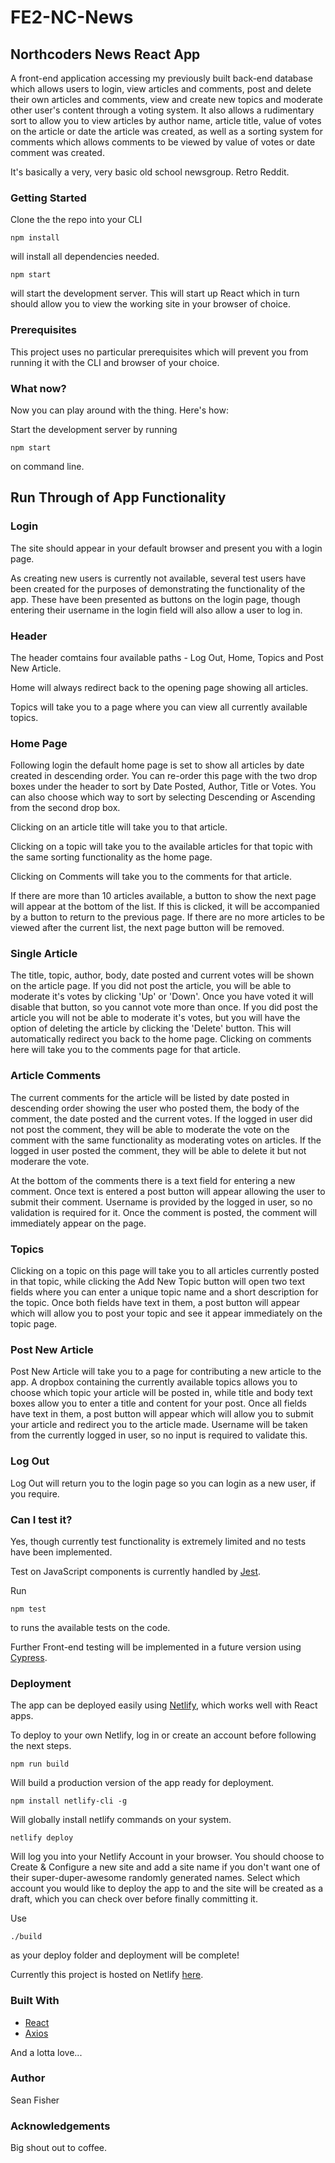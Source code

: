 # FE2-NC-News

## Northcoders News React App

A front-end application accessing my previously built back-end database which allows users to login, view articles and comments, post and delete their own articles and comments, view and create new topics and moderate other user's content through a voting system. It also allows a rudimentary sort to allow you to view articles by author name, article title, value of votes on the article or date the article was created, as well as a sorting system for comments which allows comments to be viewed by value of votes or date comment was created.

It's basically a very, very basic old school newsgroup. Retro Reddit.

### Getting Started

Clone the the repo into your CLI

```http
npm install
```

will install all dependencies needed.

```http
npm start
```

will start the development server. This will start up React which in turn should allow you to view the working site in your browser of choice.

### Prerequisites

This project uses no particular prerequisites which will prevent you from running it with the CLI and browser of your choice.

### What now?

Now you can play around with the thing. Here's how:

Start the development server by running

```http
npm start
```

on command line.

## Run Through of App Functionality

### Login

The site should appear in your default browser and present you with a login page.

As creating new users is currently not available, several test users have been created for the purposes of demonstrating the functionality of the app. These have been presented as buttons on the login page, though entering their username in the login field will also allow a user to log in.

### Header

The header comtains four available paths - Log Out, Home, Topics and Post New Article.

Home will always redirect back to the opening page showing all articles.

Topics will take you to a page where you can view all currently available topics.

### Home Page

Following login the default home page is set to show all articles by date created in descending order.
You can re-order this page with the two drop boxes under the header to sort by Date Posted, Author, Title or Votes. You can also choose which way to sort by selecting Descending or Ascending from the second drop box.

Clicking on an article title will take you to that article.

Clicking on a topic will take you to the available articles for that topic with the same sorting functionality as the home page.

Clicking on Comments will take you to the comments for that article.

If there are more than 10 articles available, a button to show the next page will appear at the bottom of the list. If this is clicked, it will be accompanied by a button to return to the previous page. If there are no more articles to be viewed after the current list, the next page button will be removed.

### Single Article

The title, topic, author, body, date posted and current votes will be shown on the article page. If you did not post the article, you will be able to moderate it's votes by clicking 'Up' or 'Down'. Once you have voted it will disable that button, so you cannot vote more than once. If you did post the article you will not be able to moderate it's votes, but you will have the option of deleting the article by clicking the 'Delete' button. This will automatically redirect you back to the home page. Clicking on comments here will take you to the comments page for that article.

### Article Comments

The current comments for the article will be listed by date posted in descending order showing the user who posted them, the body of the comment, the date posted and the current votes. If the logged in user did not post the comment, they will be able to moderate the vote on the comment with the same functionality as moderating votes on articles. If the logged in user posted the comment, they will be able to delete it but not moderare the vote.

At the bottom of the comments there is a text field for entering a new comment. Once text is entered a post button will appear allowing the user to submit their comment. Username is provided by the logged in user, so no validation is required for it. Once the comment is posted, the comment will immediately appear on the page.

### Topics

Clicking on a topic on this page will take you to all articles currently posted in that topic, while clicking the Add New Topic button will open two text fields where you can enter a unique topic name and a short description for the topic. Once both fields have text in them, a post button will appear which will allow you to post your topic and see it appear immediately on the topic page.

### Post New Article

Post New Article will take you to a page for contributing a new article to the app. A dropbox containing the currently available topics allows you to choose which topic your article will be posted in, while title and body text boxes allow you to enter a title and content for your post. Once all fields have text in them, a post button will appear which will allow you to submit your article and redirect you to the article made. Username will be taken from the currently logged in user, so no input is required to validate this.

### Log Out

Log Out will return you to the login page so you can login as a new user, if you require.

### Can I test it?

Yes, though currently test functionality is extremely limited and no tests have been implemented.

Test on JavaScript components is currently handled by [Jest](https://jestjs.io/).

Run

```http
npm test
```

to runs the available tests on the code.

Further Front-end testing will be implemented in a future version using [Cypress](https://www.cypress.io/).

### Deployment

The app can be deployed easily using [Netlify](https://www.netlify.com/), which works well with React apps.

To deploy to your own Netlify, log in or create an account before following the next steps.

```http
npm run build
```

Will build a production version of the app ready for deployment.

```http
npm install netlify-cli -g
```

Will globally install netlify commands on your system.

```http
netlify deploy
```

Will log you into your Netlify Account in your browser. You should choose to Create & Configure a new site and add a site name if you don't want one of their super-duper-awesome randomly generated names. Select which account you would like to deploy the app to and the site will be created as a draft, which you can check over before finally committing it.

Use

```http
./build
```

as your deploy folder and deployment will be complete!

Currently this project is hosted on Netlify [here](https://practical-mirzakhani-81b282.netlify.com).

### Built With

- [React](https://reactjs.org/)
- [Axios](https://github.com/axios/axios)

And a lotta love...

### Author

Sean Fisher

### Acknowledgements

Big shout out to coffee.
